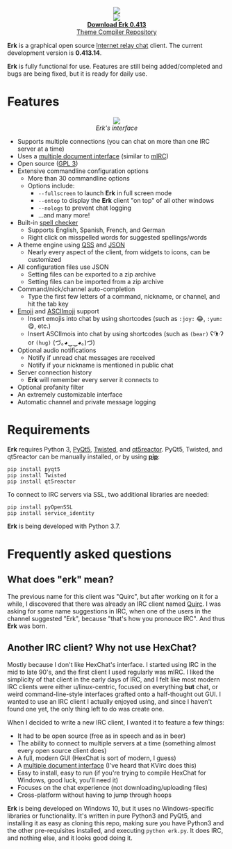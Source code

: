 
<p align="center">
	<img src="https://github.com/nutjob-laboratories/erk/raw/master/downloads/images/logo.png"><br>
	<img src="https://github.com/nutjob-laboratories/erk/raw/master/downloads/images/howyousay.png"><br>
	<a href="https://github.com/nutjob-laboratories/erk/raw/master/downloads/erk-latest.zip"><b>Download Erk 0.413</b></a><br>
	<a href="https://github.com/nutjob-laboratories/erk-theme">Theme Compiler Repository</a><br>
</p>

**Erk** is a graphical open source [Internet relay chat](https://en.wikipedia.org/wiki/Internet_Relay_Chat) client. The current development version is **0.413.14**.

**Erk** is fully functional for use. Features are still being added/completed and bugs are being fixed, but it is ready for daily use.

# Features

<p align="center">
	<a href="https://github.com/nutjob-laboratories/erk/raw/master/downloads/images/screenshot_full.png"><img src="https://github.com/nutjob-laboratories/erk/raw/master/downloads/images/screenshot.png"></a><br>
	<i>Erk's interface</i>
</p>

* Supports multiple connections (you can chat on more than one IRC server at a time)
* Uses a [multiple document interface](https://en.wikipedia.org/wiki/Multiple_document_interface) (similar to [mIRC](https://www.mirc.com/))
* Open source ([GPL 3](https://www.gnu.org/licenses/gpl-3.0.en.html))
* Extensive commandline configuration options
	* More than 30 commandline options
	* Options include:
		* `--fullscreen` to launch **Erk** in full screen mode
		* `--ontop` to display the **Erk** client "on top" of all other windows
		* `--nologs` to prevent chat logging
		* ...and many more!
* Built-in [spell checker](https://github.com/barrust/pyspellchecker)
	* Supports English, Spanish, French, and German
	* Right click on misspelled words for suggested spellings/words
* A theme engine using [QSS](https://doc.qt.io/qt-5/stylesheet-syntax.html) and [JSON](https://www.json.org/)
	* Nearly every aspect of the client, from widgets to icons, can be customized
* All configuration files use JSON
	* Setting files can be exported to a zip archive
	* Setting files can be imported from a zip archive
* Command/nick/channel auto-completion
	* Type the first few letters of a command, nickname, or channel, and hit the tab key
* [Emoji](https://en.wikipedia.org/wiki/Emoji) and [ASCIImoji](https://github.com/hpcodecraft/ASCIImoji) support
	* Insert emojis into chat by using shortcodes (such as `:joy:` :joy:, `:yum:` :yum:, etc.)
	* Insert ASCIImois into chat by using shortcodes (such as `(bear)` ʕ·͡ᴥ·ʔ or `(hug)` (づ｡◕‿‿◕｡)づ)
* Optional audio notifications
	* Notify if unread chat messages are received
	* Notify if your nickname is mentioned in public chat
* Server connection history
	* **Erk** will remember every server it connects to
* Optional profanity filter
* An extremely customizable interface
* Automatic channel and private message logging


# Requirements
**Erk** requires Python 3, [PyQt5](https://pypi.org/project/PyQt5/), [Twisted](https://twistedmatrix.com/trac/), and [qt5reactor](https://github.com/sunu/qt5reactor). PyQt5, Twisted, and qt5reactor can be manually installed, or by using [**pip**](https://pypi.org/project/pip/):

    pip install pyqt5
    pip install Twisted
    pip install qt5reactor

To connect to IRC servers via SSL, two additional libraries are needed:

    pip install pyOpenSSL
    pip install service_identity

**Erk** is being developed with Python 3.7.

# Frequently asked questions

## What does "erk" mean?

The previous name for this client was "Quirc", but after working on it for a while, I discovered that there was already an IRC client named [Quirc](https://quirc.org/). I was asking for some name suggestions in IRC, when one of the users in the channel suggested "Erk", because "that's how you pronouce IRC". And thus **Erk** was born.

## Another IRC client? Why not use HexChat?

Mostly because I don't like HexChat's interface.  I started using IRC in the mid to late 90's, and the first client I used regularly was mIRC.  I liked the simplicity of that client in the early days of IRC, and I felt like most modern IRC clients were either u/linux-centric, focused on everything **but** chat, or weird command-line-style interfaces grafted onto a half-thought out GUI.  I wanted to use an IRC client I actually enjoyed using, and since I haven't found one yet, the only thing left to do was create one.

When I decided to write a new IRC client, I wanted it to feature a few things:

* It had to be open source (free as in speech and as in beer)
* The ability to connect to multiple servers at a time (something almost every open source client does)
* A full, modern GUI (HexChat is sort of modern, I guess)
* A [multiple document interface](https://en.wikipedia.org/wiki/Multiple_document_interface) (I've heard that KVIrc does this)
* Easy to install, easy to run (if you're trying to compile HexChat for Windows, good luck, you'll need it)
* Focuses on the chat experience (not downloading/uploading files)
* Cross-platform without having to jump through hoops

**Erk** is being developed on Windows 10, but it uses no Windows-specific libraries or functionality. It's written in pure Python3 and PyQt5, and installing it as easy as cloning this repo, making sure you have Python3 and the other pre-requisites installed, and executing `python erk.py`. It does IRC, and nothing else, and it looks good doing it.